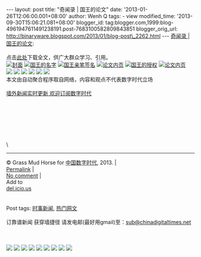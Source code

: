 --- layout: post title: "奇闻录 | 国王的论文" date:
'2013-01-26T12:06:00.001+08:00' author: Wenh Q tags: - view
modified\_time: '2013-09-30T15:06:21.081+08:00' blogger\_id:
tag:blogger.com,1999:blog-4961947611491238191.post-7683100582809843851
blogger\_orig\_url:
http://binaryware.blogspot.com/2013/01/blog-post\_2262.html --- [奇闻录
|
国王的论文](http://feedproxy.google.com/~r/chinagfwblog/~3/tchxbTIYr9Q/):
\
\
点击[此处](http://qiwen.lu/uploads/xilunwen.pdf)下载全文，供广大群众学习、引用。\
[![封面](http://qiwen.lu/wp-content/gallery/guowanglunw/thumbs/thumbs_1.jpg "封面")](http://qiwen.lu/wp-content/gallery/guowanglunw/1.jpg " ")
[![国王的名字](http://qiwen.lu/wp-content/gallery/guowanglunw/thumbs/thumbs_2.jpg "国王的名字")](http://qiwen.lu/wp-content/gallery/guowanglunw/2.jpg " ")
[![国王亲笔签名](http://qiwen.lu/wp-content/gallery/guowanglunw/thumbs/thumbs_3.jpg "国王亲笔签名")](http://qiwen.lu/wp-content/gallery/guowanglunw/3.jpg " ")
[![论文内页](http://qiwen.lu/wp-content/gallery/guowanglunw/thumbs/thumbs_4.jpg "论文内页")](http://qiwen.lu/wp-content/gallery/guowanglunw/4.jpg " ")
[![国王的授权](http://qiwen.lu/wp-content/gallery/guowanglunw/thumbs/thumbs_5.jpg "国王的授权")](http://qiwen.lu/wp-content/gallery/guowanglunw/5.jpg " ")
[![论文内页](http://qiwen.lu/wp-content/gallery/guowanglunw/thumbs/thumbs_6.jpg "论文内页")](http://qiwen.lu/wp-content/gallery/guowanglunw/6.jpg " ")
\
[![](http://feeds.feedburner.com/~ff/qi-wen-lu?d=yIl2AUoC8zA)](http://feeds.feedburner.com/~ff/qi-wen-lu?a=AiSKhD1hBFw:R5DVkh4zOdg:yIl2AUoC8zA)
[![](http://feeds.feedburner.com/~ff/qi-wen-lu?d=7Q72WNTAKBA)](http://feeds.feedburner.com/~ff/qi-wen-lu?a=AiSKhD1hBFw:R5DVkh4zOdg:7Q72WNTAKBA)
[![](http://feeds.feedburner.com/~ff/qi-wen-lu?i=AiSKhD1hBFw:R5DVkh4zOdg:F7zBnMyn0Lo)](http://feeds.feedburner.com/~ff/qi-wen-lu?a=AiSKhD1hBFw:R5DVkh4zOdg:F7zBnMyn0Lo)
[![](http://feeds.feedburner.com/~ff/qi-wen-lu?i=AiSKhD1hBFw:R5DVkh4zOdg:V_sGLiPBpWU)](http://feeds.feedburner.com/~ff/qi-wen-lu?a=AiSKhD1hBFw:R5DVkh4zOdg:V_sGLiPBpWU)
[![](http://feeds.feedburner.com/~ff/qi-wen-lu?d=qj6IDK7rITs)](http://feeds.feedburner.com/~ff/qi-wen-lu?a=AiSKhD1hBFw:R5DVkh4zOdg:qj6IDK7rITs)
![](http://feeds.feedburner.com/~r/qi-wen-lu/~4/AiSKhD1hBFw)\
本文由自动聚合程序取自网络，内容和观点不代表数字时代立场\
\
[墙外新闻实时更新 欢迎订阅数字时代](http://eepurl.com/msuvD)\
\
\
\
\
\
\
\
\

* * * * *

© Grass Mud Horse for [中国数字时代](https://caonima.biz/chinese), 2013.
|\
[Permalink](https://caonima.biz/chinese/2013/01/%e5%a5%87%e9%97%bb%e5%bd%95-%e5%9b%bd%e7%8e%8b%e7%9a%84%e8%ae%ba%e6%96%87/)
|\
[No
comment](https://caonima.biz/chinese/2013/01/%e5%a5%87%e9%97%bb%e5%bd%95-%e5%9b%bd%e7%8e%8b%e7%9a%84%e8%ae%ba%e6%96%87/#comments)
|\
Add to\
[del.icio.us](http://del.icio.us/post?url=https://caonima.biz/chinese/2013/01/%e5%a5%87%e9%97%bb%e5%bd%95-%e5%9b%bd%e7%8e%8b%e7%9a%84%e8%ae%ba%e6%96%87/&title=%E5%A5%87%E9%97%BB%E5%BD%95%20%7C%20%E5%9B%BD%E7%8E%8B%E7%9A%84%E8%AE%BA%E6%96%87)\
\
\
Post tags:
[时事新闻](https://caonima.biz/chinese/tag/%e6%97%b6%e4%ba%8b%e6%96%b0%e9%97%bb/?category=10466),
[热门网文](https://caonima.biz/chinese/tag/%e7%83%ad%e9%97%a8%e7%bd%91%e6%96%87/?category=10466)\
\
订靠谱新闻 获穿墙捷径
请发电邮(最好用gmail)至：sub@chinadigitaltimes.net\
\
\
\
[![](http://feeds.feedburner.com/~ff/chinagfwblog?d=yIl2AUoC8zA)](http://feeds.feedburner.com/~ff/chinagfwblog?a=tchxbTIYr9Q:-TChNkiyt5w:yIl2AUoC8zA)
[![](http://feeds.feedburner.com/~ff/chinagfwblog?i=tchxbTIYr9Q:-TChNkiyt5w:-BTjWOF_DHI)](http://feeds.feedburner.com/~ff/chinagfwblog?a=tchxbTIYr9Q:-TChNkiyt5w:-BTjWOF_DHI)
[![](http://feeds.feedburner.com/~ff/chinagfwblog?i=tchxbTIYr9Q:-TChNkiyt5w:F7zBnMyn0Lo)](http://feeds.feedburner.com/~ff/chinagfwblog?a=tchxbTIYr9Q:-TChNkiyt5w:F7zBnMyn0Lo)
[![](http://feeds.feedburner.com/~ff/chinagfwblog?i=tchxbTIYr9Q:-TChNkiyt5w:V_sGLiPBpWU)](http://feeds.feedburner.com/~ff/chinagfwblog?a=tchxbTIYr9Q:-TChNkiyt5w:V_sGLiPBpWU)
[![](http://feeds.feedburner.com/~ff/chinagfwblog?d=qj6IDK7rITs)](http://feeds.feedburner.com/~ff/chinagfwblog?a=tchxbTIYr9Q:-TChNkiyt5w:qj6IDK7rITs)
[![](http://feeds.feedburner.com/~ff/chinagfwblog?d=l6gmwiTKsz0)](http://feeds.feedburner.com/~ff/chinagfwblog?a=tchxbTIYr9Q:-TChNkiyt5w:l6gmwiTKsz0)
[![](http://feeds.feedburner.com/~ff/chinagfwblog?i=tchxbTIYr9Q:-TChNkiyt5w:gIN9vFwOqvQ)](http://feeds.feedburner.com/~ff/chinagfwblog?a=tchxbTIYr9Q:-TChNkiyt5w:gIN9vFwOqvQ)
[![](http://feeds.feedburner.com/~ff/chinagfwblog?d=TzevzKxY174)](http://feeds.feedburner.com/~ff/chinagfwblog?a=tchxbTIYr9Q:-TChNkiyt5w:TzevzKxY174)
![](http://feeds.feedburner.com/~r/chinagfwblog/~4/tchxbTIYr9Q)
